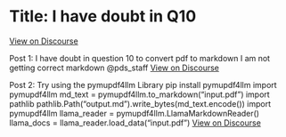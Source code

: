 # Title: I have doubt in Q10
[View on Discourse](https://discourse.onlinedegree.iitm.ac.in/t/i-have-doubt-in-q10/166647)

Post 1: I have doubt in question 10 to convert pdf to markdown I am not getting correct markdown @pds_staff
[View on Discourse](https://discourse.onlinedegree.iitm.ac.in/t/i-have-doubt-in-q10/166647/1)


Post 2: Try using the pymupdf4llm Library pip install pymupdf4llm import pymupdf4llm md_text = pymupdf4llm.to_markdown(“input.pdf”) import pathlib pathlib.Path(“output.md”).write_bytes(md_text.encode()) import pymupdf4llm llama_reader = pymupdf4llm.LlamaMarkdownReader() llama_docs = llama_reader.load_data(“input.pdf”)
[View on Discourse](https://discourse.onlinedegree.iitm.ac.in/t/i-have-doubt-in-q10/166647/2)


